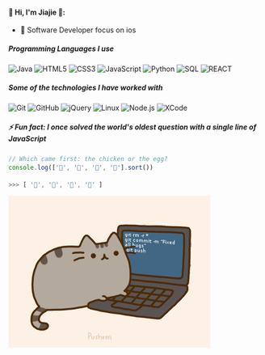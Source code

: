 
#### 🌸 Hi, I'm Jiajie 🌸:

- 📱  Software Developer focus on ios 

##### Programming Languages I use


![Java](https://img.shields.io/badge/-Java-000000?style=flat&logo=java)
![HTML5](https://img.shields.io/badge/-HTML5-000000?style=flat&logo=html5)
![CSS3](https://img.shields.io/badge/-CSS3-000000?style=flat&logo=css3)
![JavaScript](https://img.shields.io/badge/-JavaScript-000000?style=flat&logo=javascript)
![Python](https://img.shields.io/badge/-Python-000000?style=flat&logo=python)
![SQL](https://img.shields.io/badge/-SQL-000000?style=flat&logo=postgresql)
![REACT](https://img.shields.io/badge/-REACT-000000?style=flat&logo=react)

##### Some of the technologies I have worked with
![Git](https://img.shields.io/badge/-Git-222222?style=flat&logo=git&logoColor=F05032)
![GitHub](https://img.shields.io/badge/-GitHub-222222?style=flat&logo=github&logoColor=181717)
![jQuery](https://img.shields.io/badge/-jQuery-222222?style=flat&logo=jQuery&logoColor=0769AD)
![Linux](https://img.shields.io/badge/-Linux-222222?style=flat&logo=linusx&logoColor=FCC624)
![Node.js](https://img.shields.io/badge/-Node.js-222222?style=flat&logo=node.js&logoColor=339933)
![XCode](https://img.shields.io/badge/-XCode-222222?style=flat&logo=XCode&logoColor=1575F9)


##### ⚡ Fun fact: I once solved the world's oldest question with a single line of JavaScript

```javascript
// Which came first: the chicken or the egg?
console.log(['🥚', '🐣', '🐥', '🐔'].sort())

>>> [ '🐔', '🐣', '🐥', '🥚' ]
```
![Cat](https://github.com/qiinori/qiinori/blob/master/images/pusheencode.gif)


<!--START_SECTION:activity-->
<!--END_SECTION:activity-->
